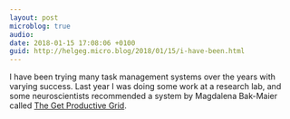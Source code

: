 ```yaml
---
layout: post
microblog: true
audio: 
date: 2018-01-15 17:08:06 +0100
guid: http://helgeg.micro.blog/2018/01/15/i-have-been.html
---
```

I have been trying many task management systems over the years with varying success. Last year I was doing some work at a research lab, and some neuroscientists recommended a system by Magdalena Bak-Maier called [The Get Productive Grid](https://www.amazon.com/Get-Productive-Grid-work-life-balance/dp/0993525202/ref=sr_1_1_twi_pap_2?ie=UTF8&qid=1516032079&sr=8-1&keywords=magdalena+bak-maier). 
